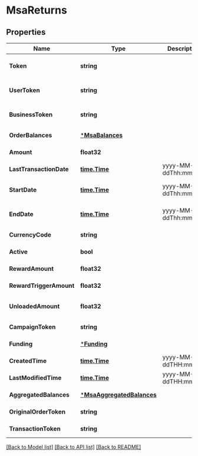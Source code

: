 # MsaReturns

## Properties
Name | Type | Description | Notes
------------ | ------------- | ------------- | -------------
**Token** | **string** |  | [optional] [default to null]
**UserToken** | **string** |  | [optional] [default to null]
**BusinessToken** | **string** |  | [optional] [default to null]
**OrderBalances** | [***MsaBalances**](msa_balances.md) |  | [default to null]
**Amount** | **float32** |  | [default to null]
**LastTransactionDate** | [**time.Time**](time.Time.md) | yyyy-MM-ddThh:mm:ssZ | [default to null]
**StartDate** | [**time.Time**](time.Time.md) | yyyy-MM-ddThh:mm:ssZ | [optional] [default to null]
**EndDate** | [**time.Time**](time.Time.md) | yyyy-MM-ddThh:mm:ssZ | [optional] [default to null]
**CurrencyCode** | **string** |  | [default to null]
**Active** | **bool** |  | [default to null]
**RewardAmount** | **float32** |  | [default to null]
**RewardTriggerAmount** | **float32** |  | [default to null]
**UnloadedAmount** | **float32** |  | [optional] [default to null]
**CampaignToken** | **string** |  | [default to null]
**Funding** | [***Funding**](funding.md) |  | [default to null]
**CreatedTime** | [**time.Time**](time.Time.md) | yyyy-MM-ddTHH:mm:ssZ | [default to null]
**LastModifiedTime** | [**time.Time**](time.Time.md) | yyyy-MM-ddTHH:mm:ssZ | [default to null]
**AggregatedBalances** | [***MsaAggregatedBalances**](msa_aggregated_balances.md) |  | [default to null]
**OriginalOrderToken** | **string** |  | [default to null]
**TransactionToken** | **string** |  | [default to null]

[[Back to Model list]](../README.md#documentation-for-models) [[Back to API list]](../README.md#documentation-for-api-endpoints) [[Back to README]](../README.md)


